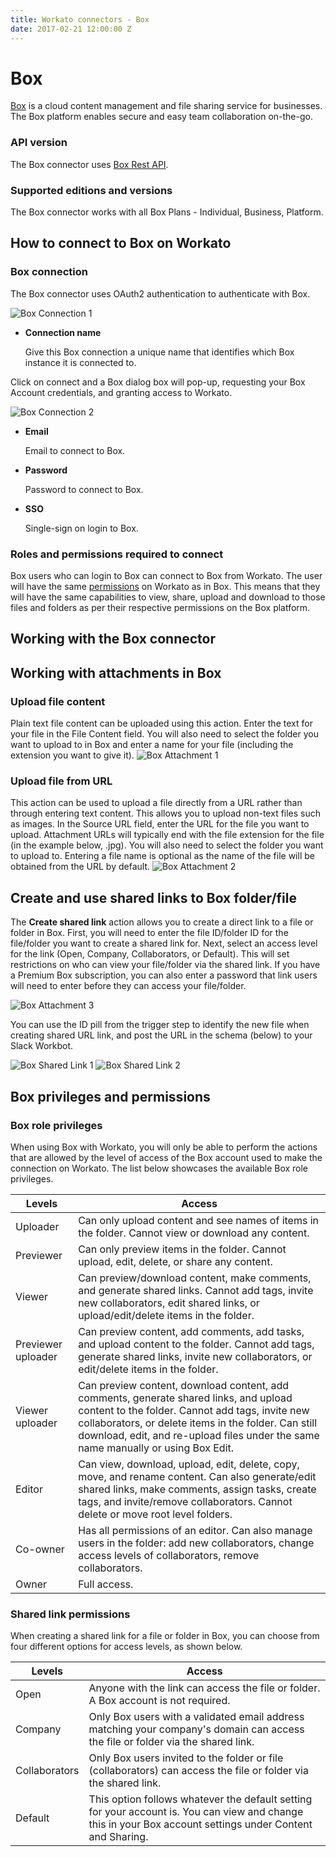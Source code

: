 ```yaml
---
title: Workato connectors - Box
date: 2017-02-21 12:00:00 Z
---
```


# Box
[Box](https://www.box.com/home) is a cloud content management and file sharing service for businesses. The Box platform enables secure and easy team collaboration on-the-go.

### API version
The Box connector uses [Box Rest API](https://docs.box.com/reference#cors).

### Supported editions and versions
The Box connector works with all Box Plans - Individual, Business, Platform.

## How to connect to Box on Workato

### Box connection
The Box connector uses OAuth2 authentication to authenticate with Box.

![Box Connection 1](~@img/box-docs/box_connection_1.png)

* **Connection name**

  Give this Box connection a unique name that identifies which Box instance it is connected to.

Click on connect and a Box dialog box will pop-up, requesting your Box Account credentials, and granting access to Workato.

![Box Connection 2](~@img/box-docs/box_connection_2.png)

* **Email**

  Email to connect to Box.

* **Password**

  Password to connect to Box.

* **SSO**

  Single-sign on login to Box.

### Roles and permissions required to connect
Box users who can login to Box can connect to Box from Workato. The user will have the same [permissions](https://community.box.com/t5/Collaboration-and-Sharing/What-Are-The-Different-Access-Levels-For-Collaborators/ta-p/144) on Workato as in Box. This means that they will have the same capabilities to view, share, upload and download to those files and folders as per their respective permissions on the Box platform.

## Working with the Box connector

## Working with attachments in Box

### Upload file content
Plain text file content can be uploaded using this action. Enter the text for your file in the File Content field. You will also need to select the folder you want to upload to in Box and enter a name for your file (including the extension you want to give it).
![Box Attachment 1](~@img/box-docs/box_attachment_1.png)

### Upload file from URL
This action can be used to upload a file directly from a URL rather than through entering text content. This allows you to upload non-text files such as images. In the Source URL field, enter the URL for the file you want to upload. Attachment URLs will typically end with the file extension for the file (in the example below, .jpg). You will also need to select the folder you want to upload to. Entering a file name is optional as the name of the file will be obtained from the URL by default.
![Box Attachment 2](~@img/box-docs/box_attachment_2.png)

## Create and use shared links to Box folder/file
The **Create shared link** action allows you to create a direct link to a file or folder in Box. First, you will need to enter the file ID/folder ID for the file/folder you want to create a shared link for. Next, select an access level for the link (Open, Company, Collaborators, or Default). This will set restrictions on who can view your file/folder via the shared link. If you have a Premium Box subscription, you can also enter a password that link users will need to enter before they can access your file/folder.

![Box Attachment 3](~@img/box-docs/box_attachment_3.png)

You can use the ID pill from the trigger step to identify the new file when creating shared URL link, and post the URL in the schema (below) to your Slack Workbot.

![Box Shared Link 1](~@img/box-docs/box_shared_link_1.png)
![Box Shared Link 2](~@img/box-docs/box_shared_link_2.png)

## Box privileges and permissions

### Box role privileges
When using Box with Workato, you will only be able to perform the actions that are allowed by the level of access of the Box account used to make the connection on Workato. The list below showcases the available Box role privileges.

| Levels  | Access |
| ------------- | ------------- |
| Uploader  | Can only upload content and see names of items in the folder. Cannot view or download any content.  |
| Previewer | Can only preview items in the folder. Cannot upload, edit, delete, or share any content.  |
| Viewer | Can preview/download content, make comments, and generate shared links. Cannot add tags, invite new collaborators, edit shared links, or upload/edit/delete items in the folder.|
| Previewer uploader  | Can preview content, add comments, add tasks, and upload content to the folder. Cannot add tags, generate shared links, invite new collaborators, or edit/delete items in the folder.|
| Viewer uploader| Can preview content, download content, add comments, generate shared links, and upload content to the folder. Cannot add tags, invite new collaborators, or delete items in the folder. Can still download, edit, and re-upload files under the same name manually or using Box Edit. |
| Editor  |  Can view, download, upload, edit, delete, copy, move, and rename content. Can also generate/edit shared links, make comments, assign tasks, create tags, and invite/remove collaborators. Cannot delete or move root level folders.|
| Co-owner | Has all permissions of an editor. Can also manage users in the folder: add new collaborators, change access levels of collaborators, remove collaborators. |
| Owner  | Full access.|

### Shared link permissions
When creating a shared link for a file or folder in Box, you can choose from four different options for access levels, as shown below.

| Levels  | Access |
| ------------- | ------------- |
| Open  | Anyone with the link can access the file or folder. A Box account is not required.  |
| Company  | Only Box users with a validated email address matching your company's domain can access the file or folder via the shared link.  |
| Collaborators | Only Box users invited to the folder or file (collaborators) can access the file or folder via the shared link.  |
| Default  | This option follows whatever the default setting for your account is. You can view and change this in your Box account settings under Content and Sharing.  |
